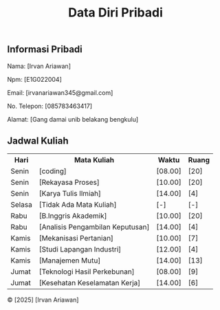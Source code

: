 <!DOCTYPE html>
<html lang="id">
<head>
    <meta charset="UTF-8">
    <meta name="viewport" content="width=device-width, initial-scale=1.0">
    <title>Data Diri dan Jadwal Kuliah</title>
    <link rel="stylesheet" href="styles.css">
</head>
<body>
    <header>
        <h1>Data Diri Pribadi</h1>
    </header>
    <section>
        <h2>Informasi Pribadi</h2>
        <p>Nama: [Irvan Ariawan]</p>
        <p>Npm: [E1G022004]
        <p>Email: [irvanariawan345@gmail.com]</p>
        <p>No. Telepon: [085783463417]</p>
        <p>Alamat: [Gang damai unib belakang bengkulu]</p>
    </section>
    <section>
        <h2>Jadwal Kuliah</h2>
        <table>
            <tr>
                <th>Hari</th>
                <th>Mata Kuliah</th>
                <th>Waktu</th>
                <th>Ruang</th>
            </tr>
            <tr>
                <td>Senin</td>
                <td>[coding]</td>
                <td>[08.00]</td>
                <td>[20]</td>
            </tr>
            <tr>
                <td>Senin</td>
                <td>[Rekayasa Proses]</td>
                <td>[10.00]</td>
                <td>[20]</td>
            </tr>
            <tr>
                <td>Senin</td>
                <td>[Karya Tulis Ilmiah]</td>
                <td>[14.00]</td>
                <td>[4]</td>
            </tr>
            <tr>
                <td>Selasa</td>
                <td>[Tidak Ada Mata Kuliah]</td>
                <td>[-]</td>
                <td>[-]</td>
            </tr>
            <tr>
                <td>Rabu</td>
                <td>[B.Inggris Akademik]</td>
                <td>[10.00]</td>
                <td>[20]</td>
            </tr>
            <tr>
                <td>Rabu</td>
                <td>[Analisis Pengambilan Keputusan]</td>
                <td>[14.00]</td>
                <td>[4]</td>
            </tr>
            <tr>
                <td>Kamis</td>
                <td>[Mekanisasi Pertanian]</td>
                <td>[10.00]</td>
                <td>[7]</td>
            </tr>
            <tr>
                <td>Kamis</td>
                <td>[Studi Lapangan Industri]</td>
                <td>[12.00]</td>
                <td>[4]</td>
            </tr>
            <tr>
                <td>Kamis</td>
                <td>[Manajemen Mutu]</td>
                <td>[14.00]</td>
                <td>[13]</td>
            </tr>
            <tr>
                <td>Jumat</td>
                <td>[Teknologi Hasil Perkebunan]</td>
                <td>[08.00]</td>
                <td>[9]</td>
            </tr>
            <tr>
                <td>Jumat</td>
                <td>[Kesehatan Keselamatan Kerja]</td>
                <td>[14.00]</td>
                <td>[6]</td>
        </table>
    </section>
    <footer>
        <p>©️ [2025] [Irvan Ariawan]</p>
    </footer>
</body>
</html>
